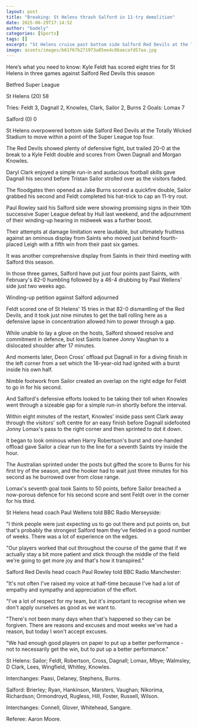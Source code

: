 ```yaml
---
layout: post
title: "Breaking: St Helens thrash Salford in 11-try demolition"
date: 2025-06-29T17:14:52
author: "badely"
categories: [Sports]
tags: []
excerpt: "St Helens cruise past bottom side Salford Red Devils at the Totally Wicked Stadium to move within a point of the Super League top four."
image: assets/images/b61f67b271973a85ee4c86aecafd57aa.jpg
---
```


Here’s what you need to know: Kyle Feldt has scored eight tries for St Helens in three games against Salford Red Devils this season

Betfred Super League

St Helens (20) 58

Tries: Feldt 3, Dagnall 2, Knowles, Clark, Sailor 2, Burns 2 Goals: Lomax 7

Salford (0) 0

St Helens overpowered bottom side Salford Red Devils at the Totally Wicked Stadium to move within a point of the Super League top four.

The Red Devils showed plenty of defensive fight, but trailed 20-0 at the break to a Kyle Feldt double and scores from Owen Dagnall and Morgan Knowles.

Daryl Clark enjoyed a simple run-in and audacious football skills gave Dagnall his second before Tristan Sailor strolled over as the visitors faded.

The floodgates then opened as Jake Burns scored a quickfire double, Sailor grabbed his second and Feldt completed his hat-trick to cap an 11-try rout.

Paul Rowley said his Salford side were showing promising signs in their 10th successive Super League defeat by Hull last weekend, and the adjournment of their winding-up hearing in midweek was a further boost.

Their attempts at damage limitation were laudable, but ultimately fruitless against an ominous display from Saints who moved just behind fourth-placed Leigh with a fifth win from their past six games.

It was another comprehensive display from Saints in their third meeting with Salford this season.

In those three games, Salford have put just four points past Saints, with February's 82-0 humbling followed by a 46-4 drubbing by Paul Wellens' side just two weeks ago.

Winding-up petition against Salford adjourned

Feldt scored one of St Helens' 15 tries in that 82-0 dismantling of the Red Devils, and it took just nine minutes to get the ball rolling here as a defensive lapse in concentration allowed him to power through a gap.

While unable to lay a glove on the hosts, Salford showed resolve and commitment in defence, but lost Saints loanee Jonny Vaughan to a dislocated shoulder after 17 minutes.

And moments later, Deon Cross' offload put Dagnall in for a diving finish in the left corner from a set which the 18-year-old had ignited with a burst inside his own half.

Nimble footwork from Sailor created an overlap on the right edge for Feldt to go in for his second.

And Salford's defensive efforts looked to be taking their toll when Knowles went through a sizeable gap for a simple run-in shortly before the interval.

Within eight minutes of the restart, Knowles' inside pass sent Clark away through the visitors' soft centre for an easy finish before Dagnall sidefooted Jonny Lomax's pass to the right corner and then sprinted to dot it down.

It began to look ominous when Harry Robertson's burst and one-handed offload gave Sailor a clear run to the line for a seventh Saints try inside the hour.

The Australian sprinted under the posts but gifted the score to Burns for his first try of the season, and the hooker had to wait just three minutes for his second as he burrowed over from close range.

Lomax's seventh goal took Saints to 50 points, before Sailor breached a now-porous defence for his second score and sent Feldt over in the corner for his third.

St Helens head coach Paul Wellens told BBC Radio Merseyside:

"I think people were just expecting us to go out there and put points on, but that's probably the strongest Salford team they've fielded in a good number of weeks. There was a lot of experience on the edges.

"Our players worked that out throughout the course of the game that if we actually stay a bit more patient and stick through the middle of the field we're going to get more joy and that's how it transpired."

Salford Red Devils head coach Paul Rowley told BBC Radio Manchester:

"It's not often I've raised my voice at half-time because I've had a lot of empathy and sympathy and appreciation of the effort.

"I've a lot of respect for my team, but it's important to recognise when we don't apply ourselves as good as we want to.

"There's not been many days when that's happened so they can be forgiven. There are reasons and excuses and most weeks we've had a reason, but today I won't accept excuses.

"We had enough good players on paper to put up a better performance - not to necessarily get the win, but to put up a better performance."

St Helens: Sailor; Feldt, Robertson, Cross, Dagnall; Lomax, Mbye; Walmsley, D Clark, Lees, Wingfield, Whitley, Knowles.

Interchanges: Paasi, Delaney, Stephens, Burns.

Salford: Brierley; Ryan, Hankinson, Marsters, Vaughan; Nikorima, Richardson; Ormondroyd, Rugless, Hill, Foster, Russell, Wilson.

Interchanges: Connell, Glover, Whitehead, Sangare.

Referee: Aaron Moore.

